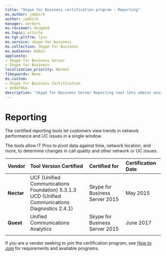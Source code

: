 ```yaml
---
title: "Skype for Business certification program - Reporting"
ms.author: jambirk
author: jambirk
manager: serdars
ms.reviewer: dougand
ms.topic: article
ms.tgt.pltfrm: lync
ms.service: skype-for-business
ms.collection: Skype for Business
ms.audience: Admin
appliesto:
- Skype for Business Server
- Skype for Business 
localization_priority: Normal
f1keywords: None
ms.custom:
- Skype for Business Certification
- dn947964
description: "Skype for Business Server Reporting tool lets admins anayze and pivot data against time, network location, and more, to determine changes in call quality and other network or UC issues."
---
```

 
# Reporting
The certified reporting tools let customers view trends in network performance and UC issues in a single window.

The tools allow IT Pros to pivot data against time, network location, and more, to determine changes in call quality and other network or UC issues.

|Vendor  |Tool Version Certified  |Certified for  |Certification Date  |
|:--- |:---|:---|:---|
|**Nectar** |UCF (Unified Communications Foundation) 5.3.1.3 </br> UCD (Unified Communications Diagnostics 2.4.1) |Skype for Business Server 2015 |May 2015|
|**Quest**| Unified Communications Analytics|Skype for Business Server 2015| June 2017 |
|      |         |         |         |


If you are a vendor seeking to join the certification program, see [How to Join](how-to-join.md) for requirements and available programs.



